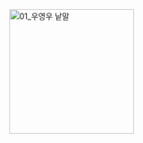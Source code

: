 <img width="223" alt="01_우영우 낱말" src="https://github.com/ysolarh/OZ_class_backend/assets/109467066/fb6f1242-9a61-4106-b35f-066da9348917">
